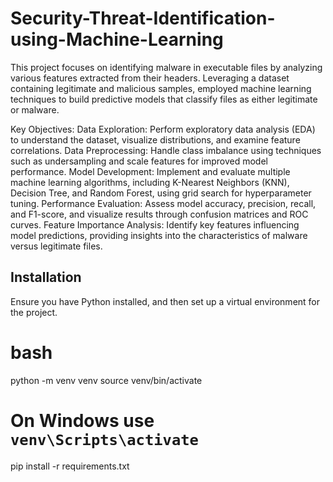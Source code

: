 # Security-Threat-Identification-using-Machine-Learning


This project focuses on identifying malware in executable files by analyzing various features extracted from their headers. Leveraging a dataset containing legitimate and malicious samples, employed machine learning techniques to build predictive models that classify files as either legitimate or malware.

Key Objectives:
Data Exploration: Perform exploratory data analysis (EDA) to understand the dataset, visualize distributions, and examine feature correlations.
Data Preprocessing: Handle class imbalance using techniques such as undersampling and scale features for improved model performance.
Model Development: Implement and evaluate multiple machine learning algorithms, including K-Nearest Neighbors (KNN), Decision Tree, and Random Forest, using grid search for hyperparameter tuning.
Performance Evaluation: Assess model accuracy, precision, recall, and F1-score, and visualize results through confusion matrices and ROC curves.
Feature Importance Analysis: Identify key features influencing model predictions, providing insights into the characteristics of malware versus legitimate files.

## Installation

Ensure you have Python installed, and then set up a virtual environment for the project.

# bash
python -m venv venv
source venv/bin/activate  
# On Windows use `venv\Scripts\activate`

pip install -r requirements.txt
